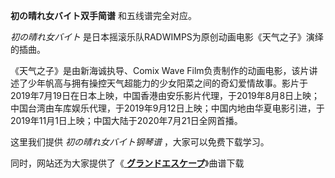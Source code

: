 

**初の晴れ女バイト双手简谱** 和五线谱完全对应。

_初の晴れ女バイト_ 是日本摇滚乐队RADWIMPS为原创动画电影《天气之子》演绎的插曲。

《天气之子》是由新海诚执导、Comix Wave
Film负责制作的动画电影，该片讲述了少年帆高与拥有操控天气超能力的少女阳菜之间的奇幻爱情故事。影片于2019年7月19日在日本上映，中国香港由安乐影片代理，于2019年8月8日上映；中国台湾由车库娱乐代理，于2019年9月12日上映；中国内地由华夏电影引进，于2019年11月1日上映；中国大陆于2020年7月21日全网首播。

这里我们提供 _初の晴れ女バイト钢琴谱_ ，大家可以免费下载学习。

同时，网站还为大家提供了《[ **グランドエスケープ**](Music-10837-グランドエスケープ-天气之子OST.html
"グランドエスケープ")》曲谱下载

